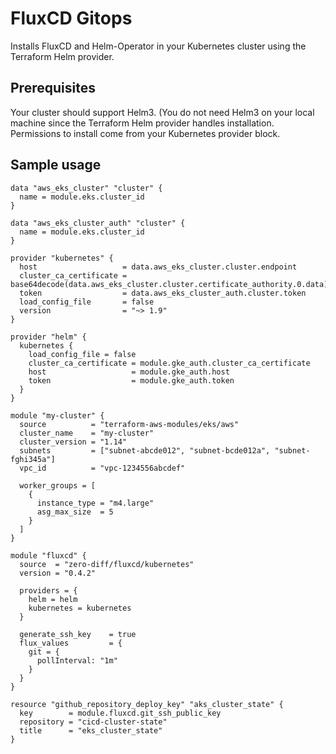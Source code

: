 # FluxCD Gitops
Installs FluxCD and Helm-Operator in your Kubernetes cluster using the Terraform Helm provider.

## Prerequisites
Your cluster should support Helm3. (You do not need Helm3 on your local machine since the Terraform Helm provider handles installation. Permissions to install come from your Kubernetes provider block.

## Sample usage

```hcl-terraform
data "aws_eks_cluster" "cluster" {
  name = module.eks.cluster_id
}

data "aws_eks_cluster_auth" "cluster" {
  name = module.eks.cluster_id
}

provider "kubernetes" {
  host                   = data.aws_eks_cluster.cluster.endpoint
  cluster_ca_certificate = base64decode(data.aws_eks_cluster.cluster.certificate_authority.0.data)
  token                  = data.aws_eks_cluster_auth.cluster.token
  load_config_file       = false
  version                = "~> 1.9"
}

provider "helm" {
  kubernetes {
    load_config_file = false
    cluster_ca_certificate = module.gke_auth.cluster_ca_certificate
    host                   = module.gke_auth.host
    token                  = module.gke_auth.token
  }
}

module "my-cluster" {
  source          = "terraform-aws-modules/eks/aws"
  cluster_name    = "my-cluster"
  cluster_version = "1.14"
  subnets         = ["subnet-abcde012", "subnet-bcde012a", "subnet-fghi345a"]
  vpc_id          = "vpc-1234556abcdef"

  worker_groups = [
    {
      instance_type = "m4.large"
      asg_max_size  = 5
    }
  ]
}

module "fluxcd" {
  source  = "zero-diff/fluxcd/kubernetes"
  version = "0.4.2"

  providers = {
    helm = helm
    kubernetes = kubernetes
  }

  generate_ssh_key    = true
  flux_values         = {
    git = {
      pollInterval: "1m"
    }
  }
}

resource "github_repository_deploy_key" "aks_cluster_state" {
  key        = module.fluxcd.git_ssh_public_key
  repository = "cicd-cluster-state"
  title      = "eks_cluster_state"
}
```
